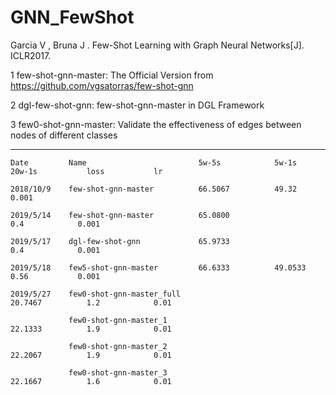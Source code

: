 # GNN_FewShot

Garcia V , Bruna J . Few-Shot Learning with Graph Neural Networks[J]. ICLR2017.


1 few-shot-gnn-master: The Official Version from https://github.com/vgsatorras/few-shot-gnn

2 dgl-few-shot-gnn: few-shot-gnn-master in DGL Framework

3 few0-shot-gnn-master: Validate the effectiveness of edges between nodes of different classes

___________________________________

    Date         Name                         5w-5s            5w-1s           20w-1s           loss           lr

    2018/10/9    few-shot-gnn-master          66.5067          49.32                                           0.001

    2019/5/14    few-shot-gnn-master          65.0800                                           0.4            0.001

    2019/5/17    dgl-few-shot-gnn             65.9733                                           0.4            0.001

    2019/5/18    few5-shot-gnn-master         66.6333          49.0533                          0.56           0.001

    2019/5/27    few0-shot-gnn-master_full                                     20.7467          1.2            0.01

                 few0-shot-gnn-master_1                                        22.1333          1.9            0.01

                 few0-shot-gnn-master_2                                        22.2067          1.9            0.01
                 
                 few0-shot-gnn-master_3                                        22.1667          1.6            0.01
